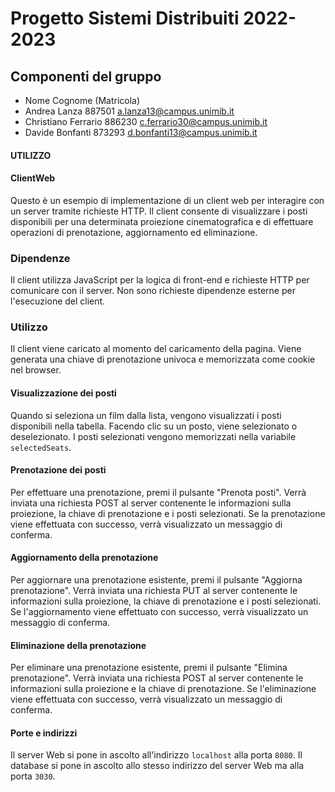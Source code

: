 # Progetto Sistemi Distribuiti 2022-2023



## Componenti del gruppo

* Nome Cognome (Matricola) <email>
* Andrea Lanza	887501 a.lanza13@campus.unimib.it
* Christiano Ferrario  886230 c.ferrario30@campus.unimib.it
* Davide Bonfanti  873293 d.bonfanti13@campus.unimib.it

#### UTILIZZO

#### ClientWeb

Questo è un esempio di implementazione di un client web per interagire con un server tramite richieste HTTP. Il client consente di visualizzare i posti disponibili per una determinata proiezione cinematografica e di effettuare operazioni di prenotazione, aggiornamento ed eliminazione.

### Dipendenze
Il client utilizza JavaScript per la logica di front-end e richieste HTTP per comunicare con il server. Non sono richieste dipendenze esterne per l'esecuzione del client.

### Utilizzo
Il client viene caricato al momento del caricamento della pagina. Viene generata una chiave di prenotazione univoca e memorizzata come cookie nel browser.

#### Visualizzazione dei posti
Quando si seleziona un film dalla lista, vengono visualizzati i posti disponibili nella tabella. Facendo clic su un posto, viene selezionato o deselezionato. I posti selezionati vengono memorizzati nella variabile `selectedSeats`.

#### Prenotazione dei posti
Per effettuare una prenotazione, premi il pulsante "Prenota posti". Verrà inviata una richiesta POST al server contenente le informazioni sulla proiezione, la chiave di prenotazione e i posti selezionati. Se la prenotazione viene effettuata con successo, verrà visualizzato un messaggio di conferma.

#### Aggiornamento della prenotazione
Per aggiornare una prenotazione esistente, premi il pulsante "Aggiorna prenotazione". Verrà inviata una richiesta PUT al server contenente le informazioni sulla proiezione, la chiave di prenotazione e i posti selezionati. Se l'aggiornamento viene effettuato con successo, verrà visualizzato un messaggio di conferma.

#### Eliminazione della prenotazione
Per eliminare una prenotazione esistente, premi il pulsante "Elimina prenotazione". Verrà inviata una richiesta POST al server contenente le informazioni sulla proiezione e la chiave di prenotazione. Se l'eliminazione viene effettuata con successo, verrà visualizzato un messaggio di conferma.

#### Porte e indirizzi

Il server Web si pone in ascolto all'indirizzo `localhost` alla porta `8080`. Il database si pone in ascolto allo stesso indirizzo del server Web ma alla porta `3030`.
